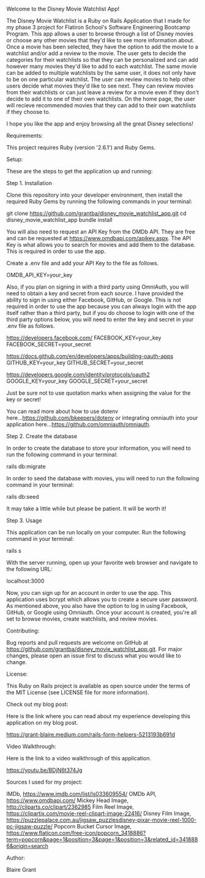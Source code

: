 Welcome to the Disney Movie Watchlist App!

The Disney Movie Watchlist is a Ruby on Rails Application that I made for my phase 3 project for Flatiron School's Software Engineering Bootcamp Program. This app allows a user to browse through a list of Disney movies or choose any other movies that they'd like to see more information about. Once a movie has been selected, they have the option to add the movie to a watchlist and/or add a review to the movie. The user gets to decide the categories for their watchlists so that they can be personalized and can add however many movies they'd like to add to each watchlist. The same movie can be added to multiple watchlists by the same user, it does not only have to be on one particular watchlist. The user can review movies to help other users decide what movies they'd like to see next. They can review movies from their watchlists or can just leave a review for a movie even if they don't decide to add it to one of their own watchlists. On the home page, the user will recieve recommended movies that they can add to their own watchlists if they choose to. 

I hope you like the app and enjoy browsing all the great Disney selections!

Requirements:

This project requires Ruby (version '2.6.1') and Ruby Gems.

Setup:

These are the steps to get the application up and running:

Step 1. Installation

Clone this repository into your developer environment, then install the required Ruby Gems by running the following commands in your terminal:

git clone https://github.com/grantba/disney_movie_watchlist_app.git
cd disney_movie_watchlist_app
bundle install

You will also need to request an API Key from the OMDb API. They are free and can be requested at https://www.omdbapi.com/apikey.aspx. The API Key is what allows you to search for movies and add them to the database. This is required in order to use the app.

Create a .env file and add your API Key to the file as follows.

OMDB_API_KEY=your_key 

Also, if you plan on signing in with a third party using OmniAuth, you will need to obtain a key and secret from each source. I have provided the ability to sign in using either Facebook, GitHub, or Google. This is not required in order to use the app because you can always login with the app itself rather than a third party, but if you do choose to login with one of the third party options below, you will need to enter the key and secret in your .env file as follows.

https://developers.facebook.com/
FACEBOOK_KEY=your_key
FACEBOOK_SECRET=your_secret

https://docs.github.com/en/developers/apps/building-oauth-apps
GITHUB_KEY=your_key
GITHUB_SECRET=your_secret

https://developers.google.com/identity/protocols/oauth2
GOOGLE_KEY=your_key
GOOGLE_SECRET=your_secret

Just be sure not to use quotation marks when assigning the value for the key or secret! 

You can read more about how to use dotenv here...https://github.com/bkeepers/dotenv or integrating omniauth into your application here...https://github.com/omniauth/omniauth.

Step 2. Create the database

In order to create the database to store your information, you will need to run the following command in your terminal:

rails db:migrate

In order to seed the database with movies, you will need to run the following command in your terminal:

rails db:seed

It may take a little while but please be patient. It will be worth it!

Step 3. Usage

This application can be run locally on your computer. Run the following command in your terminal:

rails s

With the server running, open up your favorite web browser and navigate to the following URL:

localhost:3000

Now, you can sign up for an account in order to use the app. This application uses bcrypt which allows you to create a secure user password. As mentioned above, you also have the option to log in using Facebook, GitHub, or Google using Omniauth. Once your account is created, you're all set to browse movies, create watchlists, and review movies.

Contributing:

Bug reports and pull requests are welcome on GitHub at https://github.com/grantba/disney_movie_watchlist_app.git. For major changes, please open an issue first to discuss what you would like to change.

License:

This Ruby on Rails project is available as open source under the terms of the MIT License 
(see LICENSE file for more information).

Check out my blog post:

Here is the link where you can read about my experience developing this application on my blog post.

https://grant-blaire.medium.com/rails-form-helpers-5213193b691d

Video Walkthrough:

Here is the link to a video walkthrough of this application.

https://youtu.be/BDjN6t374Jg

Sources I used for my project:

IMDb, https://www.imdb.com/list/ls033609554/
OMDb API, https://www.omdbapi.com/
Mickey Head Image, http://cliparts.co/clipart/2362985
Film Reel Image, https://clipartix.com/movie-reel-clipart-image-22416/
Disney Film Image, https://puzzlepalace.com.au/jigsaw_puzzlesdisney-pixar-movie-reel-1000-pc-jigsaw-puzzle/
Popcorn Bucket Cursor Image, https://www.flaticon.com/free-icon/popcorn_3418886?term=popcorn&page=1&position=3&page=1&position=3&related_id=3418886&origin=search

Author:

Blaire Grant
